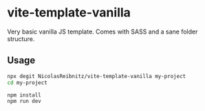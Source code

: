 # vite-template-vanilla

Very basic vanilla JS template. Comes with SASS and a sane folder structure.

## Usage

```bash
npx degit NicolasReibnitz/vite-template-vanilla my-project
cd my-project

npm install
npm run dev
```
